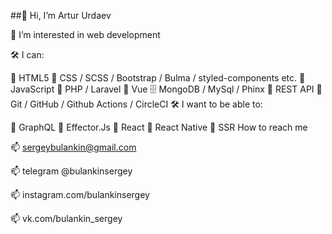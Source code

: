##👋 Hi, I’m Artur Urdaev

👀 I’m interested in web development

🛠 I can:

📜 HTML5
🎨 CSS / SCSS / Bootstrap / Bulma / styled-components etc.
🔧 JavaScript
🔧 PHP / Laravel
🧩 Vue
🗄 MongoDB / MySql / Phinx
🔌 REST API
🌱 Git / GitHub / Github Actions / CircleCI
🛠 I want to be able to:

🌱 GraphQL
🌱 Effector.Js
🌱 React
🌱 React Native
🌱 SSR
How to reach me

📫 sergeybulankin@gmail.com

📫 telegram @bulankinsergey

📫 instagram.com/bulankinsergey

📫 vk.com/bulankin_sergey
